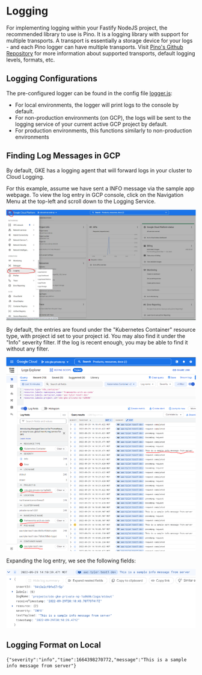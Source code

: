 # **Logging**

For implementing logging within your Fastify NodeJS project, the recommended library to use is Pino. It is a logging library with support for
multiple transports. A transport is essentially a storage device for your logs - and each Pino logger can have multiple transports.
Visit [Pino's Github Repository](https://github.com/pinojs/pino) for more information about supported transports, default logging levels, formats, etc.

## **Logging Configurations**

The pre-configured logger can be found in the config file [logger.js](../app/src/logger.js):

- For local environments, the logger will print logs to the console by default.
- For non-production environments (on GCP), the logs will be sent to the logging service of your current active GCP project by default.
- For production environments, this functions similarly to non-production environments

## **Finding Log Messages in GCP**

By default, GKE has a logging agent that will forward logs in your cluster to Cloud Logging.

For this example, assume we have sent a INFO message via the sample app webpage. To view the log entry in GCP console, click on the Navigation Menu at the top-left and scroll down to the Logging Service.

![alt text](nodeLogs1.jpg)

By default, the entries are found under the "Kubernetes Container" resource type, with project id set to your project id. You may also find it under the "Info" severity filter. If the log is recent enough, you may be able to find it without any filter.

![alt text](nodeFastifyLogs2.PNG)

Expanding the log entry, we see the following fields:

![alt text](nodeFastifyLogsExpand.PNG)

## **Logging Format on Local**
```
{"severity":"info","time":1664398270772,"message":"This is a sample info message from server"}
```
